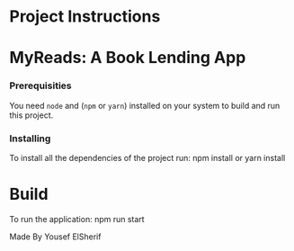 # Project Instructions

# MyReads: A Book Lending App

### Prerequisities

You need `node` and (`npm` or `yarn`) installed on your system to build and run this project.

### Installing

To install all the dependencies of the project run:
npm install
or
yarn install

# Build

To run the application:
npm run start

Made By Yousef ElSherif
